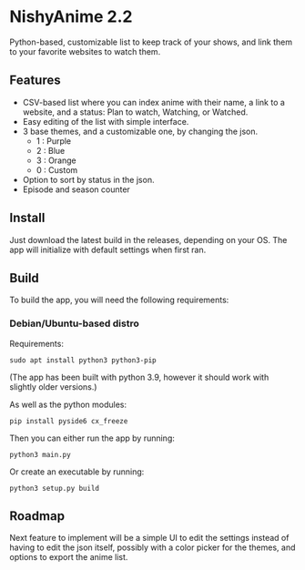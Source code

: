 # NishyAnime 2.2

Python-based, customizable list to keep track of your shows, and link them to your favorite websites to watch them.

## Features
- CSV-based list where you can index anime with their name, a link to a website, and a status: Plan to watch, Watching, or Watched.
- Easy editing of the list with simple interface.
- 3 base themes, and a customizable one, by changing the json.
  - 1 : Purple
  - 2 : Blue
  - 3 : Orange
  - 0 : Custom
- Option to sort by status in the json.
- Episode and season counter

## Install
Just download the latest build in the releases, depending on your OS. The app will initialize with default settings when first ran.

## Build
To build the app, you will need the following requirements:

### Debian/Ubuntu-based distro
Requirements:
```
sudo apt install python3 python3-pip
```
(The app has been built with python 3.9, however it should work with slightly older versions.)

As well as the python modules:
```
pip install pyside6 cx_freeze
```
Then you can either run the app by running:
```
python3 main.py
```
Or create an executable by running:
```
python3 setup.py build
```

## Roadmap
Next feature to implement will be a simple UI to edit the settings instead of having to edit the json itself, possibly with a color picker for the themes, and options to export the anime list.
